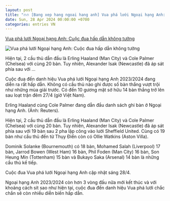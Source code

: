 ```yaml
---
layout: post
title: "🔥🔥 [Bang xep hang ngoai hang anh] Vua phá lưới Ngoại hạng Anh: Cuộc đua hấp dẫn không tưởng"
date: Sun, 28 Apr 2024 00:00:00 +0700
categories: entries VN
---
```

[Vua phá lưới Ngoại hạng Anh: Cuộc đua hấp dẫn không tưởng](https://vov.vn/the-thao/vua-pha-luoi-ngoai-hang-anh-cuoc-dua-hap-dan-khong-tuong-post1091948.vov)

![Vua phá lưới Ngoại hạng Anh: Cuộc đua hấp dẫn không tưởng](https://vov-media.emitech.vn/sites/default/files/styles/og_image/public/2024-04/nba-canada-81b5ee6e-3fcb-4c9a-80d8-9ccc738a78b7.png.jpg?v=1714307503)

Hiện tại, 2 cầu thủ dẫn đầu là Erling Haaland (Man City) và Cole Palmer (Chelsea) với cùng 20 bàn. Tuy nhiên, Alexander Isak (Newcastle) đã áp sát phía sau với ...

Cuộc đua đến danh hiệu Vua phá lưới Ngoại hạng Anh 2023/2024 đang diễn ra rất hấp dẫn. Không có cầu thủ nào ghi được số bàn thắng vượt trội như những mùa giải trước. Có đến 10 gương mặt sở hữu 14 bàn thắng trở lên sau loạt trận đêm 27/4 (giờ Việt Nam).

Erling Haaland cùng Cole Palmer đang dẫn đầu danh sách ghi bàn ở Ngoại hạng Anh. (Ảnh: Reuters).

Hiện tại, 2 cầu thủ dẫn đầu là Erling Haaland (Man City) và Cole Palmer (Chelsea) với cùng 20 bàn. Tuy nhiên, Alexander Isak (Newcastle) đã áp sát phía sau với 19 bàn sau 2 pha lập công vào lưới Sheffield United. Cùng có 19 bàn như cầu thủ đến từ Thụy Điển còn có Ollie Watkins (Aston Villa).

Dominik Solanke (Bournemouth) có 18 bàn, Mohamed Salah (Liverpool) 17 bàn, Jarrod Bowen (West Ham) 16 bàn, Phil Foden (Man City) 16 bàn, Son Heung Min (Tottenham) 15 bàn và Bukayo Saka (Arsenal) 14 bàn là những cầu thủ kế tiếp.

Cuộc đua Vua phá lưới Ngoại hạng Anh cập nhật sáng 28/4.

Ngoại hạng Anh 2023/2024 còn hơn 3 vòng đấu nữa mới kết thúc và với khoảng cách sít sao như hiện tại, cuộc đua đến danh hiệu Vua phá lưới chắc chắn sẽ còn nhiều diễn biến hấp dẫn.

